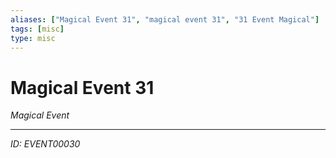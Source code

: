 ```yaml
---
aliases: ["Magical Event 31", "magical event 31", "31 Event Magical"]
tags: [misc]
type: misc
---
```


# Magical Event 31

*Magical Event*

---
*ID: EVENT00030*